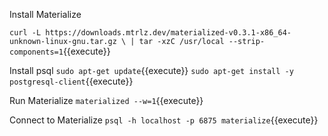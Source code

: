 Install Materialize

`curl -L https://downloads.mtrlz.dev/materialized-v0.3.1-x86_64-unknown-linux-gnu.tar.gz \
    | tar -xzC /usr/local --strip-components=1`{{execute}}

Install psql
`sudo apt-get update`{{execute}}
`sudo apt-get install -y postgresql-client`{{execute}}


Run Materialize
`materialized --w=1`{{execute}}

Connect to Materialize
`psql -h localhost -p 6875 materialize`{{execute}}

